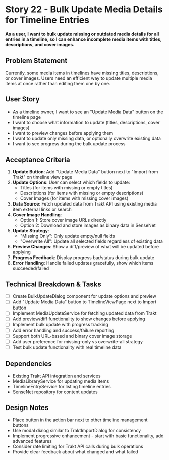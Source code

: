 # Story 22 - Bulk Update Media Details for Timeline Entries

**As a user, I want to bulk update missing or outdated media details for all entries in a timeline, so I can enhance incomplete media items with titles, descriptions, and cover images.**

## Problem Statement
Currently, some media items in timelines have missing titles, descriptions, or cover images. Users need an efficient way to update multiple media items at once rather than editing them one by one.

## User Story
- As a timeline owner, I want to see an "Update Media Data" button on the timeline page
- I want to choose what information to update (titles, descriptions, cover images)
- I want to preview changes before applying them
- I want to update only missing data, or optionally overwrite existing data
- I want to see progress during the bulk update process

## Acceptance Criteria
1. **Update Button**: Add "Update Media Data" button next to "Import from Trakt" on timeline view page
2. **Update Options**: User can select which fields to update:
   - Titles (for items with missing or empty titles)
   - Descriptions (for items with missing or empty descriptions)  
   - Cover Images (for items with missing cover images)
3. **Data Source**: Fetch updated data from Trakt API using existing media item external links or search
4. **Cover Image Handling**: 
   - Option 1: Store cover image URLs directly
   - Option 2: Download and store images as binary data in SenseNet
5. **Update Strategy**:
   - "Missing Only": Only update empty/null fields
   - "Overwrite All": Update all selected fields regardless of existing data
6. **Preview Changes**: Show a diff/preview of what will be updated before applying
7. **Progress Feedback**: Display progress bar/status during bulk update
8. **Error Handling**: Handle failed updates gracefully, show which items succeeded/failed

## Technical Breakdown & Tasks
- [ ] Create BulkUpdateDialog component for update options and preview
- [ ] Add "Update Media Data" button to TimelineViewPage next to Import button
- [ ] Implement MediaUpdateService for fetching updated data from Trakt
- [ ] Add preview/diff functionality to show changes before applying
- [ ] Implement bulk update with progress tracking
- [ ] Add error handling and success/failure reporting
- [ ] Support both URL-based and binary cover image storage
- [ ] Add user preference for missing-only vs overwrite-all strategy
- [ ] Test bulk update functionality with real timeline data

## Dependencies
- Existing Trakt API integration and services
- MediaLibraryService for updating media items
- TimelineEntryService for listing timeline entries
- SenseNet repository for content updates

## Design Notes
- Place button in the action bar next to other timeline management buttons
- Use modal dialog similar to TraktImportDialog for consistency
- Implement progressive enhancement - start with basic functionality, add advanced features
- Consider rate limiting for Trakt API calls during bulk operations
- Provide clear feedback about what changed and what failed
